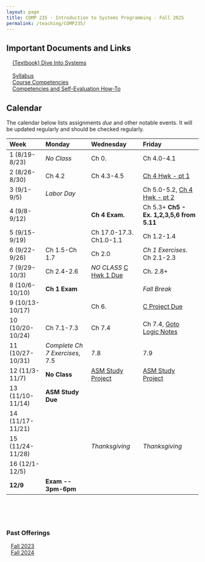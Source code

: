 ```yaml
---
layout: page
title: COMP 235 - Introduction to Systems Programming - Fall 2025
permalink: /teaching/COMP235/
---
```


## Important Documents and Links

&nbsp;&nbsp;&nbsp; [(Textbook) Dive Into Systems](https://diveintosystems.org/) <br><br>
&nbsp;&nbsp;&nbsp; [Syllabus](/teaching/COMP235/fa25/comp235-syllabus.pdf) <br>
&nbsp;&nbsp;&nbsp; [Course Competencies](/teaching/COMP235/fa25/COMP235-Competencies.pdf) <br>
&nbsp;&nbsp;&nbsp; [Competencies and Self-Evaluation How-To](/teaching/ungrading/howto-portfolio)

## Calendar

The calendar below lists assignments *due* and other notable events.  It will be updated regularly and should be checked regularly.

| Week | Monday | Wednesday | Friday |
| :-- | :-- | :-- | :-- |
| 1 (8/19-8/23)|  *No Class*   | Ch 0.  | Ch 4.0-4.1 |
| 2 (8/26-8/30)| Ch 4.2  | Ch 4.3-4.5   |  [Ch 4 Hwk - pt 1](/teaching/COMP235/fa25/hwk/ch4pt1.pdf)  |
| 3 (9/1-9/5)| *Labor Day* |   | Ch 5.0-5.2, [Ch 4 Hwk - pt 2](/teaching/COMP235/fa25/hwk/ch4pt2.pdf)  |
| 4 (9/8-9/12)|  | **Ch 4 Exam.** | Ch 5.3+ **Ch5 - Ex. 1,2,3,5,6 from 5.11**  |
| 5 (9/15-9/19)|  | Ch 17.0-17.3. Ch1.0-1.1 | Ch 1.2-1.4 |
| 6 (9/22-9/26)| Ch 1.5-Ch 1.7 | Ch 2.0 | *Ch 1 Exercises*. Ch 2.1-2.3 |
| 7 (9/29-10/3)| Ch 2.4-2.6 | *NO CLASS* [C Hwk 1 Due](https://classroom.github.com/a/M1cjUrHO) | Ch. 2.8+ |
| 8 (10/6-10/10)| **Ch 1 Exam** | | *Fall Break* |
| 9 (10/13-10/17)|  | Ch 6.  | [C Project Due](https://classroom.github.com/a/kfqT3Jdn) |
| 10 (10/20-10/24)| Ch 7.1-7.3 | Ch 7.4 | Ch 7.4, [Goto Logic Notes](/teaching/COMP235/docs/condloopASM.pdf) |
| 11 (10/27-10/31)| *Complete Ch 7 Exercises*, 7.5 | 7.8 | 7.9 |
| 12 (11/3-11/7)| **No Class**  | [ASM Study Project](/teaching/COMP235/hwk/asmstudy-all.pdf)  | [ASM Study Project](/teaching/COMP235/hwk/asmstudy-all.pdf)     |
| 13 (11/10-11/14)| **ASM Study Due** | | |
| 14 (11/17-11/21)|  | | |
| 15 (11/24-11/28) | | *Thanksgiving* | *Thanksgiving* |
| 16 (12/1-12/5)|  | | |
| **12/9** | **Exam -- 3pm-6pm** | | |


<br><br><br>

### Past Offerings

&nbsp;&nbsp;&nbsp;[Fall 2023](/teaching/COMP235/fa23/) <br>
&nbsp;&nbsp;&nbsp;[Fall 2024](/teaching/COMP235/fa24/)



